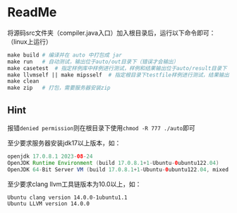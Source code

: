 # ReadMe

将源码src文件夹（compiler.java入口）加入根目录后，运行以下命令即可：（linux上运行）

```makefile
make build # 编译并在 auto 中打包成 jar
make run   # 自动测试，输出位于auto/out目录下（错误才会输出）
make casetest  # 指定样例库中样例进行测试，样例和结果输出位于auto/result目录下
make llvmself || make mipsself  # 指定根目录下testfile样例进行测试，结果输出位于auto/test目录下
make clean 
make zip   # 打包，需要服务器安装zip
```
## Hint

报错`denied permission`则在根目录下使用`chmod -R 777 ./auto`即可

至少要求服务器安装jdk17以上版本，如：

```java
openjdk 17.0.8.1 2023-08-24
OpenJDK Runtime Environment (build 17.0.8.1+1-Ubuntu-0ubuntu122.04)
OpenJDK 64-Bit Server VM (build 17.0.8.1+1-Ubuntu-0ubuntu122.04, mixed mode, sharing)
```

至少要求clang llvm工具链版本为10.0以上，如：

```shell
Ubuntu clang version 14.0.0-1ubuntu1.1
Ubuntu LLVM version 14.0.0
```

